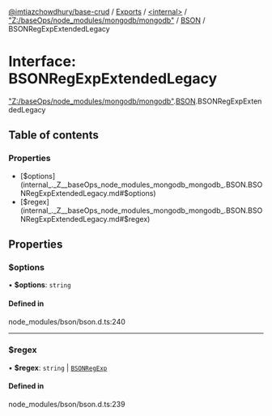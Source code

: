 [@imtiazchowdhury/base-crud](../README.md) / [Exports](../modules.md) / [\<internal\>](../modules/internal_.md) / ["Z:/baseOps/node\_modules/mongodb/mongodb"](../modules/internal_._Z__baseOps_node_modules_mongodb_mongodb_.md) / [BSON](../modules/internal_._Z__baseOps_node_modules_mongodb_mongodb_.BSON.md) / BSONRegExpExtendedLegacy

# Interface: BSONRegExpExtendedLegacy

["Z:/baseOps/node\_modules/mongodb/mongodb"](../modules/internal_._Z__baseOps_node_modules_mongodb_mongodb_.md).[BSON](../modules/internal_._Z__baseOps_node_modules_mongodb_mongodb_.BSON.md).BSONRegExpExtendedLegacy

## Table of contents

### Properties

- [$options](internal_._Z__baseOps_node_modules_mongodb_mongodb_.BSON.BSONRegExpExtendedLegacy.md#$options)
- [$regex](internal_._Z__baseOps_node_modules_mongodb_mongodb_.BSON.BSONRegExpExtendedLegacy.md#$regex)

## Properties

### $options

• **$options**: `string`

#### Defined in

node_modules/bson/bson.d.ts:240

___

### $regex

• **$regex**: `string` \| [`BSONRegExp`](../classes/internal_._Z__baseOps_node_modules_mongodb_mongodb_.BSON.BSONRegExp.md)

#### Defined in

node_modules/bson/bson.d.ts:239

